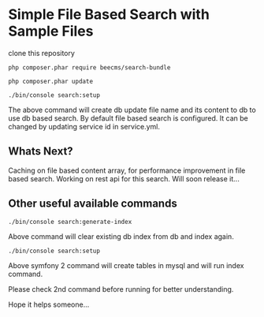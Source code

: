 Simple File Based Search  with Sample Files
===========================================

clone this repository

`php composer.phar require beecms/search-bundle`

`php composer.phar update`

`./bin/console search:setup`



The above command will create db update file name and its content to db 
to use db based search. By default file based search is configured. It can be 
changed by updating service id in service.yml.

Whats Next?
-----------

Caching on file based content array, for performance improvement in file based search.
Working on rest api for this search. Will soon release it...

Other useful available commands
--------------------------------

`./bin/console search:generate-index`

Above command will clear existing db index from db and index again.

`./bin/console search:setup`

Above symfony 2 command will create tables in mysql and will run index command.

Please check 2nd command before running for better understanding.

Hope it helps someone...